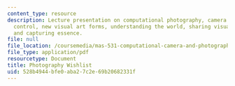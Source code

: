 ```yaml
---
content_type: resource
description: Lecture presentation on computational photography, camera culture, post-capture
  control, new visual art forms, understanding the world, sharing visual experience,
  and capturing essence.
file: null
file_location: /coursemedia/mas-531-computational-camera-and-photography-fall-2009/528b4944bfe0aba27c2e69b20682331f_MITMAS_531F09_lec11_2.pdf
file_type: application/pdf
resourcetype: Document
title: Photography Wishlist
uid: 528b4944-bfe0-aba2-7c2e-69b20682331f
---
```

